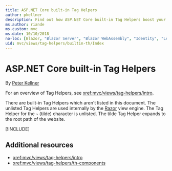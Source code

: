 ```yaml
---
title: ASP.NET Core built-in Tag Helpers
author: pkellner
description: Find out how ASP.NET Core built-in Tag Helpers boost your productivity.
ms.author: riande
ms.custom: mvc
ms.date: 10/10/2018
no-loc: [Blazor, "Blazor Server", "Blazor WebAssembly", "Identity", "Let's Encrypt", Razor, SignalR]
uid: mvc/views/tag-helpers/builtin-th/Index
---
```


# ASP.NET Core built-in Tag Helpers

By [Peter Kellner](https://peterkellner.net)

For an overview of Tag Helpers, see <xref:mvc/views/tag-helpers/intro>.

There are built-in Tag Helpers which aren't listed in this document. The unlisted Tag Helpers are used internally by the [Razor](xref:mvc/views/razor) view engine. The Tag Helper for the `~` (tilde) character is unlisted. The tilde Tag Helper expands to the root path of the website.

[!INCLUDE[](~/includes/built-in-TH.md)]

## Additional resources

* <xref:mvc/views/tag-helpers/intro>
* <xref:mvc/views/tag-helpers/th-components>
